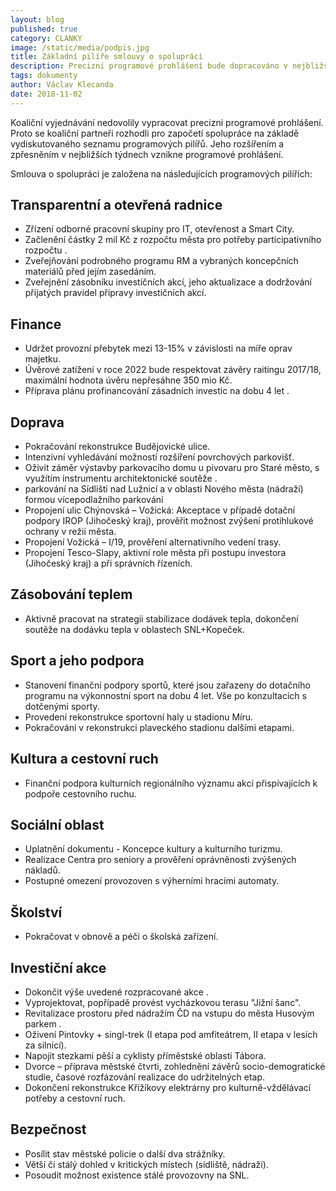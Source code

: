 ```yaml
---
layout: blog
published: true
category: CLANKY
image: /static/media/podpis.jpg
title: Základní pilíře smlouvy o spolupráci
description: Precizní programové prohlášení bude dopracováno v nejbližších týdnech na základě vydiskutovaného seznamu programových pilířů.
tags: dokumenty
author: Václav Klecanda
date: 2018-11-02
---
```


Koaliční vyjednávání nedovolily vypracovat precizni programové prohlášení.
Proto se koaliční partneři rozhodli pro započetí spolupráce na základě vydiskutovaného seznamu programových pilířů.
Jeho rozšířením a zpřesněním v nejbližších týdnech vznikne programové prohlášení.

Smlouva o spolupráci je založena na následujících programových pilířích:

## Transparentní a otevřená radnice
- Zřízení odborné pracovní skupiny pro IT, otevřenost a Smart City.
- Začlenění částky 2 mil Kč z rozpočtu města pro potřeby participativního rozpočtu .
- Zveřejňování podrobného programu RM a vybraných koncepčních materiálů před jejím zasedáním.
- Zveřejnění zásobníku investičních akcí, jeho aktualizace a dodržování přijatých pravidel přípravy investičních akcí.

## Finance
- Udržet provozní přebytek mezi 13-15% v závislosti na míře oprav majetku.
- Úvěrové zatížení v roce 2022 bude respektovat závěry raitingu 2017/18,
maximální hodnota úvěru nepřesáhne 350 mio Kč.
- Příprava plánu profinancování zásadních investic na dobu 4 let .

## Doprava
- Pokračování rekonstrukce Budějovické ulice.
- Intenzivní vyhledávání možností rozšíření povrchových parkovišť.
- Oživit záměr výstavby parkovacího domu u pivovaru pro Staré město, s využítím instrumentu architektonické soutěže .
-  parkování na Sídlišti nad Lužnicí a v oblasti Nového města (nádraží) formou vícepodlažního parkování
- Propojení ulic Chýnovská – Vožická: Akceptace v případě dotační podpory IROP (Jihočeský kraj), prověřit možnost zvýšení protihlukové ochrany v režii města.
- Propojení Vožická – I/19, prověření alternativního vedení trasy.
- Propojení Tesco-Slapy, aktivní role města při postupu investora (Jihočeský kraj) a při správních řízeních.

## Zásobování teplem
- Aktivně pracovat na strategii stabilizace dodávek tepla, dokončení soutěže na dodávku tepla v oblastech SNL+Kopeček.

## Sport a jeho podpora
- Stanovení finanční podpory sportů, které jsou zařazeny do dotačního programu na výkonnostní sport na dobu 4 let. Vše po konzultacích s dotčenými sporty.
- Provedení rekonstrukce sportovní haly u stadionu Míru.
- Pokračování v rekonstrukci plaveckého stadionu dalšími etapami.

## Kultura a cestovní ruch
- Finanční podpora kulturních regionálního významu akcí přispívajících k podpoře cestovního ruchu.

## Sociální oblast
- Uplatnění dokumentu - Koncepce kultury a kulturního turizmu.
- Realizace Centra pro seniory a prověření oprávněnosti zvýšených nákladů.
- Postupné omezení provozoven s výherními hracími automaty.

## Školství
- Pokračovat v obnově a péči o školská zařízení.

## Investiční akce
- Dokončit výše uvedené rozpracované akce .
- Vyprojektovat, popřípadě provést vycházkovou terasu "Jižní šanc".
- Revitalizace prostoru před nádražím ČD na vstupu do města Husovým parkem .
- Oživení Pintovky + singl-trek (I etapa pod amfiteátrem, II etapa v lesích za silnicí).
- Napojit stezkami pěší a cyklisty příměstské oblasti Tábora.
- Dvorce – příprava městské čtvrti, zohlednění závěrů socio-demogratické studie, časové rozfázování realizace do udržitelných etap.
- Dokončení rekonstrukce Křižíkovy elektrárny pro kulturně-vždělávací potřeby a cestovní ruch.

## Bezpečnost
- Posílit stav městské policie o další dva strážníky.
- Větší či stálý dohled v kritických místech (sídliště, nádraží).
- Posoudit možnost existence stálé provozovny na SNL.
